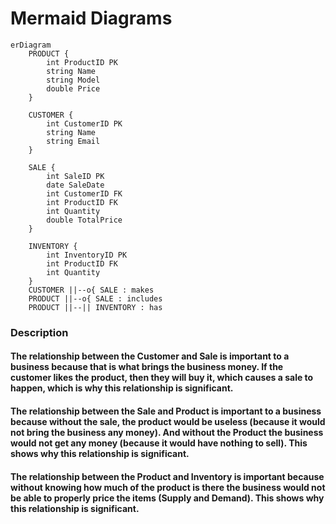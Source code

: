 # Mermaid Diagrams

```mermaid
erDiagram
    PRODUCT {
        int ProductID PK
        string Name
        string Model
        double Price
    }

    CUSTOMER {
        int CustomerID PK
        string Name
        string Email
    }

    SALE {
        int SaleID PK
        date SaleDate
        int CustomerID FK
        int ProductID FK
        int Quantity
        double TotalPrice
    }

    INVENTORY {
        int InventoryID PK
        int ProductID FK
        int Quantity
    }
    CUSTOMER ||--o{ SALE : makes
    PRODUCT ||--o{ SALE : includes
    PRODUCT ||--|| INVENTORY : has

```
### Description
#### The relationship between the Customer and Sale is important to a business because that is what brings the business money. If the customer likes the product, then they will buy it, which causes a sale to happen, which is why this relationship is significant.
#### The relationship between the Sale and Product is important to a business because without the sale, the product would be useless (because it would not bring the business any money). And without the Product the business would not get any money (because it would have nothing to sell). This shows why this relationship is significant.
#### The relationship between the Product and Inventory is important because without knowing how much of the product is there the business would not be able to properly price the items (Supply and Demand). This shows why this relationship is significant.
